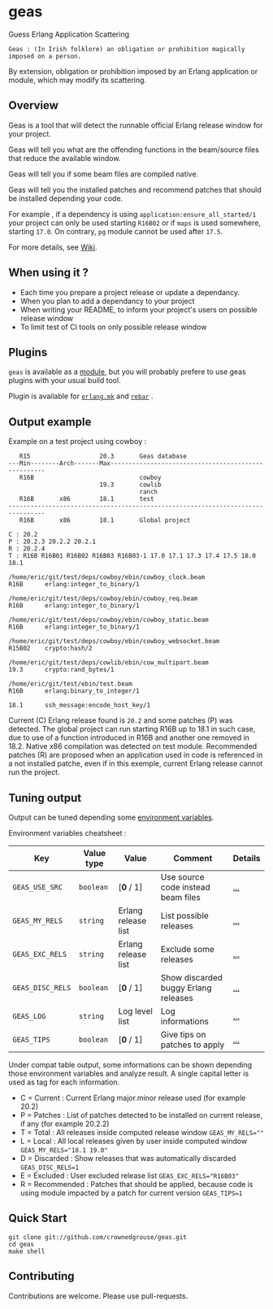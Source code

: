 # geas #

Guess Erlang Application Scattering

``Geas : (In Irish folklore) an obligation or prohibition magically imposed on a person.``

By extension, obligation or prohibition imposed by an Erlang application or module, which may modify its scattering.

## Overview ##

Geas is a tool that will detect the runnable official Erlang release window for your project.

Geas will tell you what are the offending functions in the beam/source files that reduce the available window.

Geas will tell you if some beam files are compiled native.

Geas will tell you the installed patches and recommend patches that should be installed depending your code.

For example , if a dependency is using ``application:ensure_all_started/1`` your project can only be used starting ``R16B02`` or if ``maps`` is used somewhere, starting ``17.0``. On contrary, ``pg`` module cannot be used after ``17.5``.

For more details, see [Wiki](https://github.com/crownedgrouse/geas/wiki).

## When using it ? ##

- Each time you prepare a project release or update a dependancy.
- When you plan to add a dependancy to your project
- When writing your README, to inform your project's users on possible release window
- To limit test of CI tools on only possible release window

## Plugins ##

``geas`` is available as a [module](https://github.com/crownedgrouse/geas/wiki/Module-API), but you will probably prefere to use geas plugins with your usual build tool.

Plugin is available for [`erlang.mk`](https://github.com/crownedgrouse/geas/wiki/Erlang.mk-plugin) and [`rebar`](https://github.com/crownedgrouse/geas/wiki/Rebar-plugins) .

## Output example ##

Example on a test project using cowboy :

```
   R15                   20.3       Geas database
---Min--------Arch-------Max----------------------------------------------------
   R16B                             cowboy
                         19.3       cowlib
                                    ranch
   R16B       x86        18.1       test
--------------------------------------------------------------------------------
   R16B       x86        18.1       Global project

C : 20.2
P : 20.2.3 20.2.2 20.2.1
R : 20.2.4
T : R16B R16B01 R16B02 R16B03 R16B03-1 17.0 17.1 17.3 17.4 17.5 18.0 18.1

/home/eric/git/test/deps/cowboy/ebin/cowboy_clock.beam
R16B      erlang:integer_to_binary/1

/home/eric/git/test/deps/cowboy/ebin/cowboy_req.beam
R16B      erlang:integer_to_binary/1

/home/eric/git/test/deps/cowboy/ebin/cowboy_static.beam
R16B      erlang:integer_to_binary/1

/home/eric/git/test/deps/cowboy/ebin/cowboy_websocket.beam
R15B02    crypto:hash/2

/home/eric/git/test/deps/cowlib/ebin/cow_multipart.beam
19.3      crypto:rand_bytes/1

/home/eric/git/test/ebin/test.beam
R16B      erlang:binary_to_integer/1

18.1      ssh_message:encode_host_key/1
```

Current (C) Erlang release found is `20.2` and some patches (P) was detected.
The global project can run starting R16B up to 18.1 in such case, due to use of a function introduced in R16B and another one removed in 18.2.
Native x86 compilation was detected on test module.
Recommended patches (R) are proposed when an application used in code is referenced in a not installed patche, even if in this exemple, current Erlang release cannot run the project.

## Tuning output ##

Output can be tuned depending some [environment variables](https://github.com/crownedgrouse/geas/wiki/Tuning-output).

Environment variables cheatsheet :

**Key**          | **Value type** | **Value**             | **Comment**                           | **Details**
-----------------|----------------|-----------------------|---------------------------------------|-------------
`GEAS_USE_SRC`   | `boolean`      | [**0** / 1]           | Use source code instead beam files    | [...](https://github.com/crownedgrouse/geas/wiki/Tuning-output#using-source-code)
`GEAS_MY_RELS`   | `string`       | Erlang release list   | List possible releases                | [...](https://github.com/crownedgrouse/geas/wiki/Tuning-output#listing-possible-releases)
`GEAS_EXC_RELS`  | `string`       | Erlang release list   | Exclude some releases                 | [...](https://github.com/crownedgrouse/geas/wiki/Tuning-output#exclude-some-releases)
`GEAS_DISC_RELS` | `boolean`      | [**0** / 1]           | Show discarded buggy Erlang releases  | [...](https://github.com/crownedgrouse/geas/wiki/Tuning-output#discard-some-releases)
`GEAS_LOG`       | `string`       | Log level list        | Log informations                      | [...](https://github.com/crownedgrouse/geas/wiki/Tuning-output#log-informations)
`GEAS_TIPS`      | `boolean`      | [**0** / 1]           | Give tips on patches to apply         | [...](https://github.com/crownedgrouse/geas/wiki/Tuning-output#tips)

Under compat table output, some informations can be shown depending those environment variables and analyze result.
A single capital letter is used as tag for each information.

   - C = Current : Current Erlang major.minor release used (for example 20.2)
   - P = Patches : List of patches detected to be installed on current release, if any (for example 20.2.2)
   - T = Total   : All releases inside computed release window
      `GEAS_MY_RELS=""`
   - L = Local   : All local releases given by user inside computed window
      `GEAS_MY_RELS="18.1 19.0"`
   - D = Discarded  : Show releases that was automatically discarded
      `GEAS_DISC_RELS=1`
   - E = Excluded  : User excluded release list
      `GEAS_EXC_RELS="R16B03"`
   - R = Recommended : Patches that should be applied, because code is using module impacted by a patch for current version
         `GEAS_TIPS=1`


## Quick Start ##

```
git clone git://github.com/crownedgrouse/geas.git
cd geas
make shell
```

## Contributing ##

Contributions are welcome. Please use pull-requests.

